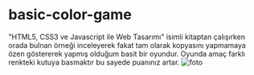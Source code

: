 # basic-color-game
"HTML5, CSS3 ve Javascript ile Web Tasarımı" isimli kitaptan çalışırken orada bulnan örneği inceleyerek fakat tam olarak kopyasını yapmamaya özen göstererek yapmış olduğum basit bir oyundur. Oyunda amaç farklı renkteki kutuya basmaktır bu sayede puanınız artar.
![foto](https://user-images.githubusercontent.com/75607066/157053944-9329aef0-6c45-4482-a1d0-0a2918a1bf05.PNG)
